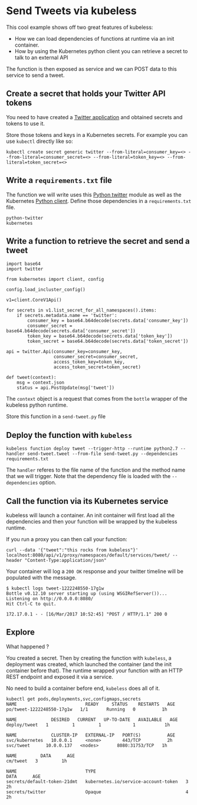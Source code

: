 # Send Tweets via kubeless

This cool example shows off two great features of kubeless:

* How we can load dependencies of functions at runtime via an init container.
* How by using the Kubernetes python client you can retrieve a secret to talk to an external API

The function is then exposed as service and we can POST data to this service to send a tweet.

## Create a secret that holds your Twitter API tokens

You need to have created a [Twitter application](https://dev.twitter.com) and obtained secrets and tokens to use it.

Store those tokens and keys in a Kubernetes secrets. For example you can use `kubectl` directly like so:

```
kubectl create secret generic twitter --from-literal=consumer_key=<> --from-literal=consumer_secret=<> --from-literal=token_key=<> --from-literal=token_secret=<>
```

## Write a `requirements.txt` file

The function we will write uses this [Python twitter](https://github.com/bear/python-twitter) module as well as the Kubernetes [Python client](https://github.com/kubernetes-incubator/client-python).
Define those dependencies in a `requirements.txt` file.

```
python-twitter
kubernetes
```

## Write a function to retrieve the secret and send a tweet

```
import base64
import twitter

from kubernetes import client, config

config.load_incluster_config()

v1=client.CoreV1Api()

for secrets in v1.list_secret_for_all_namespaces().items:
    if secrets.metadata.name == 'twitter':
        consumer_key = base64.b64decode(secrets.data['consumer_key'])
        consumer_secret = base64.b64decode(secrets.data['consumer_secret'])
        token_key = base64.b64decode(secrets.data['token_key'])
        token_secret = base64.b64decode(secrets.data['token_secret'])

api = twitter.Api(consumer_key=consumer_key,
                  consumer_secret=consumer_secret,
                  access_token_key=token_key,
                  access_token_secret=token_secret)

def tweet(context):
    msg = context.json
    status = api.PostUpdate(msg['tweet'])
```

The `context` object is a request that comes from the `bottle` wrapper of the kubeless python runtime.

Store this function in a `send-tweet.py` file

## Deploy the function with `kubeless`

```
kubeless function deploy tweet --trigger-http --runtime python2.7 --handler send-tweet.tweet --from-file send-tweet.py --dependencies requirements.txt
```

The `handler` referes to the file name of the function and the method name that we will trigger. Note that the dependency file is loaded with the `--dependencies` option.

## Call the function via its Kubernetes service

kubeless will launch a container. An init container will first load all the dependencies and then your function will be wrapped by the kubeless runtime.

If you run a proxy you can then call your function:

```
curl --data '{"tweet":"this rocks from kubeless"}' localhost:8080/api/v1/proxy/namespaces/default/services/tweet/ --header "Content-Type:application/json"
```

Your container will log a `200 OK` response and your twitter timeline will be populated with the message.

```
$ kubectl logs tweet-1222248550-17g1w
Bottle v0.12.10 server starting up (using WSGIRefServer())...
Listening on http://0.0.0.0:8080/
Hit Ctrl-C to quit.

172.17.0.1 - - [16/Mar/2017 10:52:45] "POST / HTTP/1.1" 200 0
```

## Explore

What happened ?

You created a secret. Then by creating the function with `kubeless`, a deployment was created, which launched the container (and the init container before that).
The runtime wrapped your function with an HTTP REST endpoint and exposed it via a service.

No need to build a container before end, `kubeless` does all of it.

```
kubectl get pods,deployments,svc,configmaps,secrets
NAME                          READY     STATUS    RESTARTS   AGE
po/tweet-1222248550-17g1w   1/1       Running   0          1h

NAME             DESIRED   CURRENT   UP-TO-DATE   AVAILABLE   AGE
deploy/tweet   1         1         1            1           1h

NAME             CLUSTER-IP   EXTERNAL-IP   PORT(S)          AGE
svc/kubernetes   10.0.0.1     <none>        443/TCP          2h
svc/tweet      10.0.0.137   <nodes>       8080:31753/TCP   1h

NAME         DATA      AGE
cm/tweet   3         1h

NAME                          TYPE                                  DATA      AGE
secrets/default-token-21dmt   kubernetes.io/service-account-token   3         2h
secrets/twitter               Opaque                                4         2h
```
